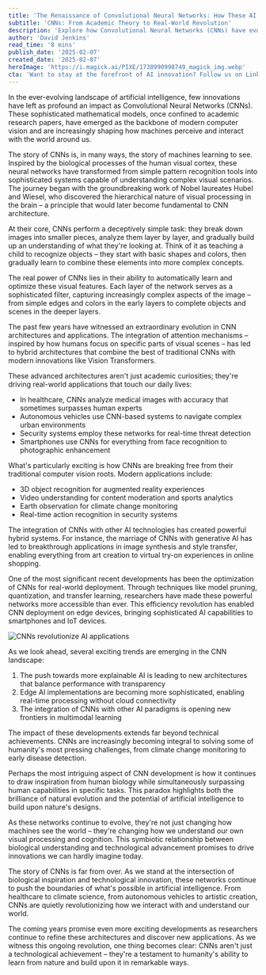 ```yaml
---
title: 'The Renaissance of Convolutional Neural Networks: How These AI Powerhouses Are Reshaping Our Digital Future'
subtitle: 'CNNs: From Academic Theory to Real-World Revolution'
description: 'Explore how Convolutional Neural Networks (CNNs) have evolved from academic concepts to revolutionary tools reshaping AI applications across healthcare, autonomous vehicles, and beyond. Learn about their latest developments and future implications in this comprehensive overview.'
author: 'David Jenkins'
read_time: '8 mins'
publish_date: '2025-02-07'
created_date: '2025-02-07'
heroImage: 'https://i.magick.ai/PIXE/1738990998749_magick_img.webp'
cta: 'Want to stay at the forefront of AI innovation? Follow us on LinkedIn at MagickAI for regular insights into groundbreaking developments in neural networks and artificial intelligence.'
---
```


In the ever-evolving landscape of artificial intelligence, few innovations have left as profound an impact as Convolutional Neural Networks (CNNs). These sophisticated mathematical models, once confined to academic research papers, have emerged as the backbone of modern computer vision and are increasingly shaping how machines perceive and interact with the world around us.

The story of CNNs is, in many ways, the story of machines learning to see. Inspired by the biological processes of the human visual cortex, these neural networks have transformed from simple pattern recognition tools into sophisticated systems capable of understanding complex visual scenarios. The journey began with the groundbreaking work of Nobel laureates Hubel and Wiesel, who discovered the hierarchical nature of visual processing in the brain – a principle that would later become fundamental to CNN architecture.

At their core, CNNs perform a deceptively simple task: they break down images into smaller pieces, analyze them layer by layer, and gradually build up an understanding of what they're looking at. Think of it as teaching a child to recognize objects – they start with basic shapes and colors, then gradually learn to combine these elements into more complex concepts.

The real power of CNNs lies in their ability to automatically learn and optimize these visual features. Each layer of the network serves as a sophisticated filter, capturing increasingly complex aspects of the image – from simple edges and colors in the early layers to complete objects and scenes in the deeper layers.

The past few years have witnessed an extraordinary evolution in CNN architectures and applications. The integration of attention mechanisms – inspired by how humans focus on specific parts of visual scenes – has led to hybrid architectures that combine the best of traditional CNNs with modern innovations like Vision Transformers.

These advanced architectures aren't just academic curiosities; they're driving real-world applications that touch our daily lives:

- In healthcare, CNNs analyze medical images with accuracy that sometimes surpasses human experts
- Autonomous vehicles use CNN-based systems to navigate complex urban environments
- Security systems employ these networks for real-time threat detection
- Smartphones use CNNs for everything from face recognition to photographic enhancement

What's particularly exciting is how CNNs are breaking free from their traditional computer vision roots. Modern applications include:

- 3D object recognition for augmented reality experiences
- Video understanding for content moderation and sports analytics
- Earth observation for climate change monitoring
- Real-time action recognition in security systems

The integration of CNNs with other AI technologies has created powerful hybrid systems. For instance, the marriage of CNNs with generative AI has led to breakthrough applications in image synthesis and style transfer, enabling everything from art creation to virtual try-on experiences in online shopping.

One of the most significant recent developments has been the optimization of CNNs for real-world deployment. Through techniques like model pruning, quantization, and transfer learning, researchers have made these powerful networks more accessible than ever. This efficiency revolution has enabled CNN deployment on edge devices, bringing sophisticated AI capabilities to smartphones and IoT devices.

![CNNs revolutionize AI applications](https://i.magick.ai/PIXE/1738990998749_magick_img.webp)

As we look ahead, several exciting trends are emerging in the CNN landscape:

1. The push towards more explainable AI is leading to new architectures that balance performance with transparency
2. Edge AI implementations are becoming more sophisticated, enabling real-time processing without cloud connectivity
3. The integration of CNNs with other AI paradigms is opening new frontiers in multimodal learning

The impact of these developments extends far beyond technical achievements. CNNs are increasingly becoming integral to solving some of humanity's most pressing challenges, from climate change monitoring to early disease detection.

Perhaps the most intriguing aspect of CNN development is how it continues to draw inspiration from human biology while simultaneously surpassing human capabilities in specific tasks. This paradox highlights both the brilliance of natural evolution and the potential of artificial intelligence to build upon nature's designs.

As these networks continue to evolve, they're not just changing how machines see the world – they're changing how we understand our own visual processing and cognition. This symbiotic relationship between biological understanding and technological advancement promises to drive innovations we can hardly imagine today.

The story of CNNs is far from over. As we stand at the intersection of biological inspiration and technological innovation, these networks continue to push the boundaries of what's possible in artificial intelligence. From healthcare to climate science, from autonomous vehicles to artistic creation, CNNs are quietly revolutionizing how we interact with and understand our world.

The coming years promise even more exciting developments as researchers continue to refine these architectures and discover new applications. As we witness this ongoing revolution, one thing becomes clear: CNNs aren't just a technological achievement – they're a testament to humanity's ability to learn from nature and build upon it in remarkable ways.